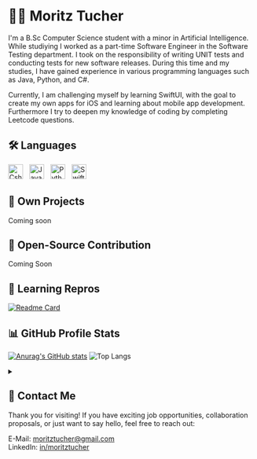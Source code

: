 # 👨‍💻 Moritz Tucher
I'm a B.Sc Computer Science student with a minor in Artificial Intelligence. While studiying I worked as a part-time Software Engineer in the Software Testing department. I took on the responsibility of writing UNIT tests and conducting tests for new software releases. During this time and my studies, I have gained experience in various programming languages such as Java, Python, and C#.  

Currently, I am challenging myself by learning SwiftUI, with the goal to create my own apps for iOS and learning about mobile app development. Furthermore I try to deepen my knowledge of coding by completing Leetcode questions. 

## 🛠️ Languages
<img align="left" alt="Csharp" width="30px" style="padding-right:10px;" src='https://cdn.jsdelivr.net/gh/devicons/devicon/icons/csharp/csharp-original.svg'>
<img align="left" alt="Java" width="30px" style="padding-right:10px;" src='https://cdn.jsdelivr.net/gh/devicons/devicon/icons/java/java-original.svg'>
<img align="left" alt="Python" width="30px" style="padding-right:10px;" src='https://cdn.jsdelivr.net/gh/devicons/devicon/icons/python/python-original.svg'>
<img align="left" alt="Swift" width="30px" style="padding-right:10px;" src='https://cdn.jsdelivr.net/gh/devicons/devicon/icons/swift/swift-original.svg'>
<br /><br />

## 📗 Own Projects
Coming soon

## 📙 Open-Source Contribution
Coming Soon

## 📘 Learning Repros
[![Readme Card](https://github-readme-stats.vercel.app/api/pin/?username=moritztucher&repo=100DaysOfSwiftUI&show_owner=true&theme=github_dark)](https://github.com/moritztucher/100Days-of-SwiftUI)

## 📊 GitHub Profile Stats
[![Anurag's GitHub stats](https://github-readme-stats.vercel.app/api?username=moritztucher&theme=github_dark&show_icons=true)](https://github.com/moritztucher) ![Top Langs](https://github-readme-stats.vercel.app/api/top-langs/?username=moritztucher&theme=github_dark&layout=compact)
<details> 
  <summary></summary>
  <b>Note:</b> Top languages is only a metric of the languages my public code consists of and doesn't reflect experience or skill level.
</details>


## 📩 Contact Me
Thank you for visiting! If you have exciting job opportunities, collaboration proposals, or just want to say hello, feel free to reach out: 

E-Mail: [moritztucher@gmail.com][mail] <br />
LinkedIn: [in/moritztucher][linkedin]


<!-- 
### Commands for Links (GitHub Stats and Readme Card)
&show_icons=true
&show_owner=true
&theme=github_dark

### Links 
https://github.com/devicons/devicon/tree/v2.15.1/icons
https://github.com/DenverCoder1/
https://github.com/anuraghazra/github-readme-stats
-->

[mail]: mailto:moritztucher@gmail.com
[linkedin]: https://www.linkedin.com/in/moritztucher/
